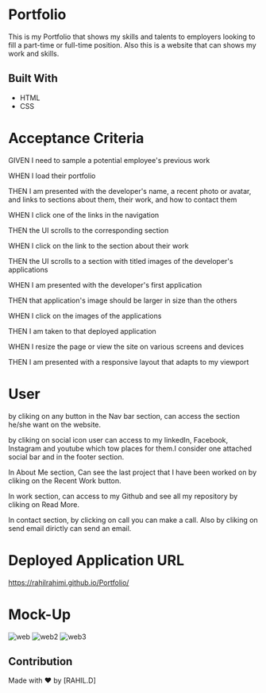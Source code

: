 # Portfolio
This is my Portfolio that shows my skills and talents to employers looking to fill a part-time or full-time position. Also this is a website that can shows my work and skills.

## Built With
* HTML
* CSS

# Acceptance Criteria
GIVEN I need to sample a potential employee's previous work

WHEN I load their portfolio

THEN I am presented with the developer's name, a recent photo or avatar, and links 
to sections about them, their work, and how to contact them

WHEN I click one of the links in the navigation

THEN the UI scrolls to the corresponding section

WHEN I click on the link to the section about their work

THEN the UI scrolls to a section with titled images of the developer's applications

WHEN I am presented with the developer's first application

THEN that application's image should be larger in size than the others

WHEN I click on the images of the applications

THEN I am taken to that deployed application

WHEN I resize the page or view the site on various screens and devices

THEN I am presented with a responsive layout that adapts to my viewport


# User
by cliking on any button in the Nav bar section, can access the section he/she want on the website.

by cliking on social icon user can access to my linkedIn, Facebook, Instagram and youtube which tow places for them.I consider one attached social bar and in the footer section.

In About Me section, Can see the last project that I have been worked on by cliking on the Recent Work button.

In work section, can access to my Github and see all my repository by cliking on Read More.

In contact section, by clicking on call you can make a call. Also by cliking on send email dirictly can send an email.

# Deployed Application URL
https://rahilrahimi.github.io/Portfolio/

# Mock-Up
![web](https://user-images.githubusercontent.com/87342751/136630725-68f60d91-e885-4684-b49f-d9722fbd3028.PNG)
![web2](https://user-images.githubusercontent.com/87342751/136629966-6935a905-7f84-43a4-a6b6-8aa4d3b11e76.PNG)
![web3](https://user-images.githubusercontent.com/87342751/136629995-28aadfee-8afd-4a21-9c25-609ca941d431.PNG)


## Contribution
Made with ❤️ by [RAHIL.D]



